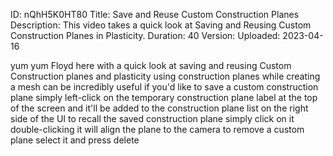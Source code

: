 ID: nQhH5K0HT80
Title: Save and Reuse Custom Construction Planes
Description: This video takes a quick look at Saving and Reusing Custom Construction Planes in Plasticity.
Duration: 40
Version: 
Uploaded: 2023-04-16

yum yum Floyd here with a quick look at
saving and reusing Custom Construction
planes and plasticity using construction
planes while creating a mesh can be
incredibly useful if you'd like to save
a custom construction plane simply
left-click on the temporary construction
plane label at the top of the screen and
it'll be added to the construction plane
list on the right side of the UI to
recall the saved construction plane
simply click on it double-clicking it
will align the plane to the camera
to remove a custom plane select it and
press delete